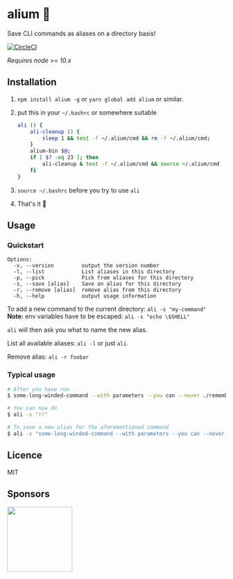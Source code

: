 # alium 🍝

Save CLI commands as aliases on a directory basis!

[![CircleCI](https://circleci.com/gh/peerigon/alium/tree/master.svg?style=shield)](https://circleci.com/gh/peerigon/alium/tree/master)

*Requires node >= 10.x*

## Installation

1. `npm install alium -g` or `yarn global add alium` or similar.

2. put this in your `~/.bashrc` or somewhere suitable

    ```sh
    ali () {
        ali-cleanup () {
            sleep 1 && test -f ~/.alium/cmd && rm -f ~/.alium/cmd;
        }
        alium-bin $@;
        if [ $? -eq 23 ]; then
            ali-cleanup & test -f ~/.alium/cmd && source ~/.alium/cmd
        fi
    }
    ```

3. `source ~/.bashrc` before you try to use `ali`
4. That's it 🎉

## Usage

### Quickstart

```
Options:
  -v, --version         output the version number
  -l, --list            List aliases in this directory
  -p, --pick            Pick from aliases for this directory
  -s, --save [alias]    Save an alias for this directory
  -r, --remove [alias]  remove alias from this directory
  -h, --help            output usage information
```

To add a new command to the current directory: `ali -s "my-command"`  
**Note:** env variables have to be escaped: `ali -s "echo \$SHELL"`

`ali` will then ask you what to name the new alias.

List all available aliases: `ali -l` or just `ali`.

Remove alias: `ali -r foobar`

### Typical usage

```sh
# After you have run
$ some-long-winded-command --with parameters --you can --never ./remember

# You can now do
$ ali -s "!!"

# To save a new alias for the aforementioned command
$ ali -s "some-long-winded-command --with parameters --you can --never ./remember"
```

## Licence

MIT

## Sponsors

[<img src="https://assets.peerigon.com/peerigon/logo/peerigon-logo-flat-spinat.png" width="150" />](https://peerigon.com)
